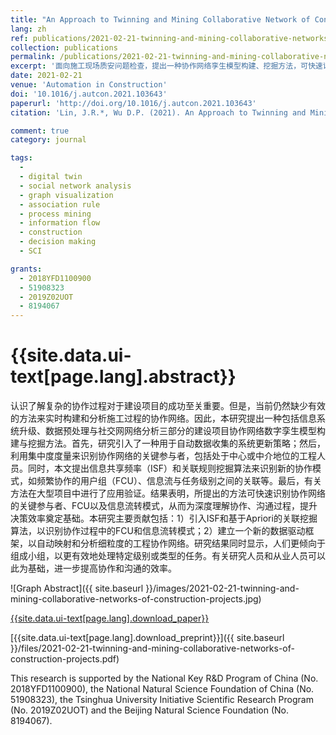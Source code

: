 ```yaml
---
title: "An Approach to Twinning and Mining Collaborative Network of Construction Projects"
lang: zh
ref: publications/2021-02-21-twinning-and-mining-collaborative-networks-of-construction-projects
collection: publications
permalink: /publications/2021-02-21-twinning-and-mining-collaborative-networks-of-construction-projects
excerpt: '面向施工现场质安问题检查，提出一种协作网络孪生模型构建、挖掘方法，可快速识别协作模式（包括关键关键参与人员、高频协作小组、信息流转路径），从而为管理决策者制定、优化管理方法与团队组织提供重要决策建议，大幅提升沟通、协作效率'
date: 2021-02-21
venue: 'Automation in Construction'
doi: '10.1016/j.autcon.2021.103643'
paperurl: 'http://doi.org/10.1016/j.autcon.2021.103643'
citation: 'Lin, J.R.*, Wu D.P. (2021). An Approach to Twinning and Mining Collaborative Network of Construction Projects. <i>Automation in Construction</i>, 125, 103643. doi: 10.1016/j.autcon.2021.103643'

comment: true
category: journal

tags: 
  - 
  - digital twin
  - social network analysis
  - graph visualization
  - association rule
  - process mining
  - information flow
  - construction
  - decision making
  - SCI

grants:
  - 2018YFD1100900
  - 51908323
  - 2019Z02UOT
  - 8194067
---
```



{{site.data.ui-text[page.lang].abstract}}
====

认识了解复杂的协作过程对于建设项目的成功至关重要。但是，当前仍然缺少有效的方法来实时构建和分析施工过程的协作网络。因此，本研究提出一种包括信息系统升级、数据预处理与社交网网络分析三部分的建设项目协作网络数字孪生模型构建与挖掘方法。首先，研究引入了一种用于自动数据收集的系统更新策略；然后，利用集中度度量来识别协作网络的关键参与者，包括处于中心或中介地位的工程人员。同时，本文提出信息共享频率（ISF）和关联规则挖掘算法来识别新的协作模式，如频繁协作的用户组（FCU）、信息流与任务级别之间的关联等。最后，有关方法在大型项目中进行了应用验证。结果表明，所提出的方法可快速识别协作网络的关键参与者、FCU以及信息流转模式，从而为深度理解协作、沟通过程，提升决策效率奠定基础。本研究主要贡献包括：1）引入ISF和基于Apriori的关联挖掘算法，以识别协作过程中的FCU和信息流转模式；2）建立一个新的数据驱动框架，以自动映射和分析细粒度的工程协作网络。研究结果同时显示，人们更倾向于组成小组，以更有效地处理特定级别或类型的任务。有关研究人员和从业人员可以此为基础，进一步提高协作和沟通的效率。

![Graph Abstract]({{ site.baseurl }}/images/2021-02-21-twinning-and-mining-collaborative-networks-of-construction-projects.jpg)

[{{site.data.ui-text[page.lang].download_paper}}]({{page.paperurl}})

[{{site.data.ui-text[page.lang].download_preprint}}]({{ site.baseurl }}/files/2021-02-21-twinning-and-mining-collaborative-networks-of-construction-projects.pdf)

This research is supported by the National Key R&D Program of China (No. 2018YFD1100900), the National Natural Science Foundation of China (No. 51908323), the Tsinghua University Initiative Scientific Research Program (No. 2019Z02UOT) and the Beijing Natural Science Foundation (No. 8194067).



